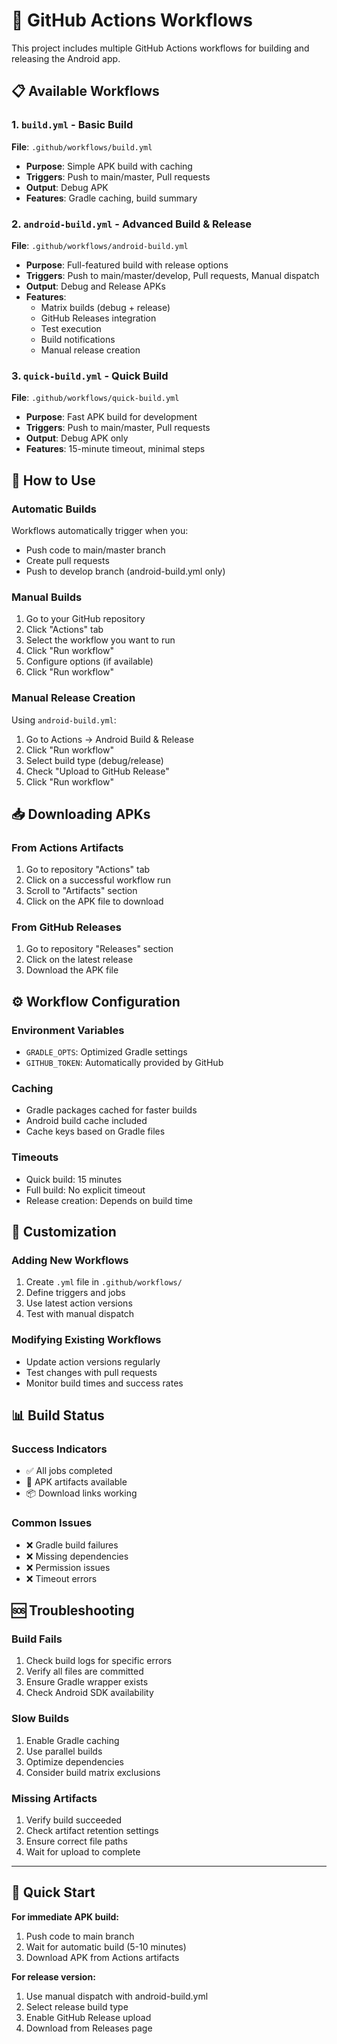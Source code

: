 # 🔄 GitHub Actions Workflows

This project includes multiple GitHub Actions workflows for building and releasing the Android app.

## 📋 Available Workflows

### 1. `build.yml` - Basic Build
**File**: `.github/workflows/build.yml`
- **Purpose**: Simple APK build with caching
- **Triggers**: Push to main/master, Pull requests
- **Output**: Debug APK
- **Features**: Gradle caching, build summary

### 2. `android-build.yml` - Advanced Build & Release
**File**: `.github/workflows/android-build.yml`
- **Purpose**: Full-featured build with release options
- **Triggers**: Push to main/master/develop, Pull requests, Manual dispatch
- **Output**: Debug and Release APKs
- **Features**: 
  - Matrix builds (debug + release)
  - GitHub Releases integration
  - Test execution
  - Build notifications
  - Manual release creation

### 3. `quick-build.yml` - Quick Build
**File**: `.github/workflows/quick-build.yml`
- **Purpose**: Fast APK build for development
- **Triggers**: Push to main/master, Pull requests
- **Output**: Debug APK only
- **Features**: 15-minute timeout, minimal steps

## 🚀 How to Use

### Automatic Builds
Workflows automatically trigger when you:
- Push code to main/master branch
- Create pull requests
- Push to develop branch (android-build.yml only)

### Manual Builds
1. Go to your GitHub repository
2. Click "Actions" tab
3. Select the workflow you want to run
4. Click "Run workflow"
5. Configure options (if available)
6. Click "Run workflow"

### Manual Release Creation
Using `android-build.yml`:
1. Go to Actions → Android Build & Release
2. Click "Run workflow"
3. Select build type (debug/release)
4. Check "Upload to GitHub Release"
5. Click "Run workflow"

## 📥 Downloading APKs

### From Actions Artifacts
1. Go to repository "Actions" tab
2. Click on a successful workflow run
3. Scroll to "Artifacts" section
4. Click on the APK file to download

### From GitHub Releases
1. Go to repository "Releases" section
2. Click on the latest release
3. Download the APK file

## ⚙️ Workflow Configuration

### Environment Variables
- `GRADLE_OPTS`: Optimized Gradle settings
- `GITHUB_TOKEN`: Automatically provided by GitHub

### Caching
- Gradle packages cached for faster builds
- Android build cache included
- Cache keys based on Gradle files

### Timeouts
- Quick build: 15 minutes
- Full build: No explicit timeout
- Release creation: Depends on build time

## 🔧 Customization

### Adding New Workflows
1. Create `.yml` file in `.github/workflows/`
2. Define triggers and jobs
3. Use latest action versions
4. Test with manual dispatch

### Modifying Existing Workflows
- Update action versions regularly
- Test changes with pull requests
- Monitor build times and success rates

## 📊 Build Status

### Success Indicators
- ✅ All jobs completed
- 📱 APK artifacts available
- 📦 Download links working

### Common Issues
- ❌ Gradle build failures
- ❌ Missing dependencies
- ❌ Permission issues
- ❌ Timeout errors

## 🆘 Troubleshooting

### Build Fails
1. Check build logs for specific errors
2. Verify all files are committed
3. Ensure Gradle wrapper exists
4. Check Android SDK availability

### Slow Builds
1. Enable Gradle caching
2. Use parallel builds
3. Optimize dependencies
4. Consider build matrix exclusions

### Missing Artifacts
1. Verify build succeeded
2. Check artifact retention settings
3. Ensure correct file paths
4. Wait for upload to complete

---

## 📝 Quick Start

**For immediate APK build:**
1. Push code to main branch
2. Wait for automatic build (5-10 minutes)
3. Download APK from Actions artifacts

**For release version:**
1. Use manual dispatch with android-build.yml
2. Select release build type
3. Enable GitHub Release upload
4. Download from Releases page 